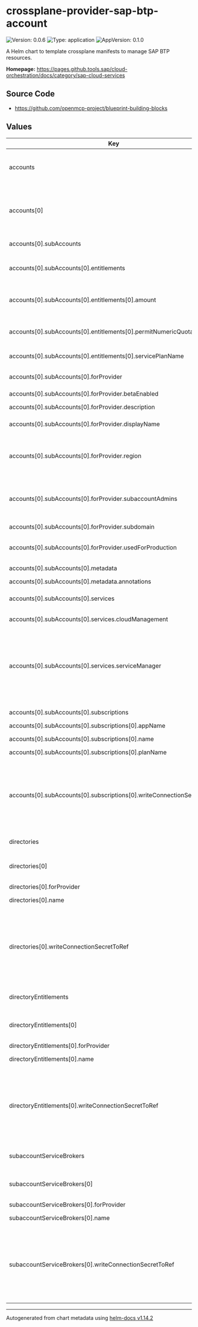 

# crossplane-provider-sap-btp-account

![Version: 0.0.6](https://img.shields.io/badge/Version-0.0.6-informational?style=flat-square) ![Type: application](https://img.shields.io/badge/Type-application-informational?style=flat-square) ![AppVersion: 0.1.0](https://img.shields.io/badge/AppVersion-0.1.0-informational?style=flat-square)

A Helm chart to template crossplane manifests to manage SAP BTP resources.

**Homepage:** <https://pages.github.tools.sap/cloud-orchestration/docs/category/sap-cloud-services>

## Source Code

* <https://github.com/openmcp-project/blueprint-building-blocks>

## Values

| Key | Type | Default | Description |
|-----|------|---------|-------------|
| accounts | list | {} | accounts contains information and configuration about a specifig [BTP Global Account](https://help.sap.com/docs/btp/sap-business-technology-platform/getting-global-account). :exclamation::exclamation: Managing BTP Global Accounts is [NOT possible](https://pages.github.tools.sap/cloud-orchestration/docs/sap-services/btp-services/account-managment/accounts#use-existing-global-account) at the moment :exclamation::exclamation: |
| accounts[0] | object | `{"btpSapCrossplaneProviderConfigRefName":"","subAccounts":[{"entitlements":[{"amount":0,"name":"","permitNumericQuota":false,"serviceName":"","servicePlanName":""}],"forProvider":{"betaEnabled":null,"description":"","displayName":"","region":"","subaccountAdmins":["your.name@sap.com"],"subdomain":"","usedForProduction":"NOT_USED_FOR_PRODUCTION"},"metadata":{"annotations":{"CloudManagement":{"crossplane.io/external-name":"..."},"ServiceManager":{"crossplane.io/external-name":"..."}}},"name":"","services":{"cloudManagement":false,"serviceManager":false},"subscriptions":[{"appName":"","name":"","planName":"","writeConnectionSecretToRef":{"name":"","namespace":""}}]}]}` | btpSapCrossplaneProviderConfigRefName defines crossplane provider configuration reference name (identifier) of a [BTP Global Account](https://help.sap.com/docs/btp/sap-business-technology-platform/getting-global-account)! |
| accounts[0].subAccounts | list | {} | subAccounts contains information and configuration about [BTP Sub-Accounts](https://help.sap.com/docs/btp/sap-business-technology-platform/account-model#loio8d6e3a0fa4ab43e4a421d3ed08128afa). |
| accounts[0].subAccounts[0].entitlements | list | {} | entitlements defines [BTP Entitlements](https://help.sap.com/docs/btp/sap-business-technology-platform/entitlements-and-quotas) for this [BTP Sub-Account](https://help.sap.com/docs/btp/sap-business-technology-platform/account-model#loio8d6e3a0fa4ab43e4a421d3ed08128afa).  Learn more about managing BTP Entitlement with crossplane [here](https://pages.github.tools.sap/cloud-orchestration/docs/sap-services/btp-services/account-managment/entitlements). |
| accounts[0].subAccounts[0].entitlements[0].amount | int | `0` | Used when permitNumericQuota=true. Only set amount for multitenant applications and services that do not permit a numeric quota assignment! |
| accounts[0].subAccounts[0].entitlements[0].permitNumericQuota | bool | `false` | Setting a amount/quota is not supported by multitenant applications and by services that do not permit a numeric quota assignment. |
| accounts[0].subAccounts[0].entitlements[0].servicePlanName | string | `""` | servicePlanName defines Service Plan Name of this [BTP Entitlements](https://help.sap.com/docs/btp/sap-business-technology-platform/entitlements-and-quotas). |
| accounts[0].subAccounts[0].forProvider | object | [] | SubaccountParameters are the configurable fields of a Subaccount. [CRD Browser](https://pages.github.tools.sap/cloud-orchestration/browser/Providers/provider-btp/account.btp.sap.crossplane.io/subaccount/v1alpha1?path=spec-forProvider) |
| accounts[0].subAccounts[0].forProvider.betaEnabled | string | `nil` | enable beta services and applications? |
| accounts[0].subAccounts[0].forProvider.description | string | `""` | description defines the description of the [BTP Sub-Account](https://help.sap.com/docs/btp/sap-business-technology-platform/account-model#loio8d6e3a0fa4ab43e4a421d3ed08128afa). |
| accounts[0].subAccounts[0].forProvider.displayName | string | `""` | defines the display name of the [BTP Sub-Accounts](https://help.sap.com/docs/btp/sap-business-technology-platform/account-model#loio8d6e3a0fa4ab43e4a421d3ed08128afa). |
| accounts[0].subAccounts[0].forProvider.region | string | `""` | [region](https://help.sap.com/docs/btp/sap-business-technology-platform/regions) contains the assigned region of this [BTP Sub-Account](https://help.sap.com/docs/btp/sap-business-technology-platform/account-model#loio8d6e3a0fa4ab43e4a421d3ed08128afa). Each region represents a geographical location (for example, Europe, US East) where applications, data, or services are hosted. Value without "cf-" prefix! e.g. "eu10-canary" |
| accounts[0].subAccounts[0].forProvider.subaccountAdmins | list | `["your.name@sap.com"]` | subaccountAdmins defines a list of Users (identified via Email Adress) with Admin Permission to this [BTP Sub-Account](https://help.sap.com/docs/btp/sap-business-technology-platform/account-model#loio8d6e3a0fa4ab43e4a421d3ed08128afa). Learn more about [BTP User and Member Management](https://help.sap.com/docs/btp/sap-business-technology-platform/user-and-member-management?locale=en-US). |
| accounts[0].subAccounts[0].forProvider.subdomain | string | `""` | This value must be unique across all BTP subaccounts |
| accounts[0].subAccounts[0].forProvider.usedForProduction | string | `"NOT_USED_FOR_PRODUCTION"` | Available options: NOT_USED_FOR_PRODUCTION, USED_FOR_PRODUCTION, UNSET |
| accounts[0].subAccounts[0].metadata | object | [] | *optional* adding custom k8s metadata to manifests |
| accounts[0].subAccounts[0].metadata.annotations | object | [] | *optional* adding custom k8s [annotations](https://kubernetes.io/docs/concepts/overview/working-with-objects/annotations/) |
| accounts[0].subAccounts[0].services | object | [] | contains special [BTP Services](https://help.sap.com/docs/btp/sap-business-technology-platform/solutions-and-services?locale=en-US&q=Subscription#services) (e.g. BTP Service Manager) for this [BTP Sub-Account](https://help.sap.com/docs/btp/sap-business-technology-platform/account-model#loio8d6e3a0fa4ab43e4a421d3ed08128afa). |
| accounts[0].subAccounts[0].services.cloudManagement | bool | `false` | Enable/Disable (true/false) BTP Cloud Management Service. |
| accounts[0].subAccounts[0].services.serviceManager | bool | `false` | Enable/Disable (true/false) BTP Service Manager Subscription.    Please make sure the P/I/D users, used in the Secrets referenced in the `ProviderConfig` are part of your Subaccount's `subaccountAdmins``.    Note: updating subaccountAdmins on an existing Subaccount is not yet supported by the provider. We are aware of this issue (see [feature request](https://github.tools.sap/cloud-orchestration/crossplane-provider-btp-account/issues/284)). |
| accounts[0].subAccounts[0].subscriptions | list | {} | Define Subscriptions for this [BTP Sub-Account](https://help.sap.com/docs/btp/sap-business-technology-platform/account-model#loio8d6e3a0fa4ab43e4a421d3ed08128afa) to subscribe to [BTP Services](https://help.sap.com/docs/btp/sap-business-technology-platform/solutions-and-services?locale=en-US&q=Subscription#services). |
| accounts[0].subAccounts[0].subscriptions[0].appName | string | `""` | AppName of the app to subscribe to |
| accounts[0].subAccounts[0].subscriptions[0].name | string | `""` | Name of the Subscription resource - [CRD Browser](https://pages.github.tools.sap/cloud-orchestration/browser/Providers/provider-btp/account.btp.sap.crossplane.io/subscription/v1alpha1). |
| accounts[0].subAccounts[0].subscriptions[0].planName | string | `""` | PlanName to subscribe to  |
| accounts[0].subAccounts[0].subscriptions[0].writeConnectionSecretToRef | object | [] | *optional* - When a Crossplane Provider creates a managed resource it may generate resource-specific details, like usernames, passwords or connection details like an IP address.   Crossplane stores these details in a Kubernetes Secret object specified by the `writeConnectionSecretToRef` values. Learn more about Crossplane concept [Managed Resources Fields](https://docs.crossplane.io/latest/concepts/managed-resources/#writeconnectionsecrettoref)! |
| directories | list | object | `directories[].` orchestrate [`kind: Directory`](https://pages.github.tools.sap/cloud-orchestration/browser/Providers/provider-btp/account.btp.sap.crossplane.io/directory) of [BTP Accounts](https://pages.github.tools.sap/cloud-orchestration/docs/category/account-management). |
| directories[0] | object | `{"btpSapCrossplaneProviderConfigRefName":"","forProvider":[],"name":"","writeConnectionSecretToRef":[]}` | btpSapCrossplaneProviderConfigRefName defines crossplane provider configuration reference name (identifier) of a [BTP Global Account](https://help.sap.com/docs/btp/sap-business-technology-platform/getting-global-account)! |
| directories[0].forProvider | list | `[]` | [forProvider](https://pages.github.tools.sap/cloud-orchestration/browser/Providers/provider-btp/account.btp.sap.crossplane.io/directory) CRD |
| directories[0].name | string | - | Name of the Directory resource - [CRD Browser](https://pages.github.tools.sap/cloud-orchestration/browser/Providers/provider-btp/account.btp.sap.crossplane.io/directory). |
| directories[0].writeConnectionSecretToRef | list | `[]` | *optional* - When a Crossplane Provider creates a managed resource it may generate resource-specific details, like usernames, passwords or connection details like an IP address.   Crossplane stores these details in a Kubernetes Secret object specified by the `writeConnectionSecretToRef` values. Learn more about Crossplane concept [Managed Resources Fields](https://docs.crossplane.io/latest/concepts/managed-resources/#writeconnectionsecrettoref)! |
| directoryEntitlements | list | object | `directoryEntitlements[].` orchestrate [`kind: DirectoryEntitlement`](https://pages.github.tools.sap/cloud-orchestration/browser/Providers/provider-btp/account.btp.sap.crossplane.io/directoryentitlement/v1alpha1) of [BTP Accounts](https://pages.github.tools.sap/cloud-orchestration/docs/category/account-management). |
| directoryEntitlements[0] | object | `{"btpSapCrossplaneProviderConfigRefName":"","forProvider":[],"name":"","writeConnectionSecretToRef":[]}` | btpSapCrossplaneProviderConfigRefName defines crossplane provider configuration reference name (identifier) of a [BTP Global Account](https://help.sap.com/docs/btp/sap-business-technology-platform/getting-global-account)! |
| directoryEntitlements[0].forProvider | list | `[]` | [forProvider](https://pages.github.tools.sap/cloud-orchestration/browser/Providers/provider-btp/account.btp.sap.crossplane.io/directoryentitlement/v1alpha1) CRD |
| directoryEntitlements[0].name | string | - | Name of the DirectoryEntitlement resource - [CRD Browser](https://pages.github.tools.sap/cloud-orchestration/browser/Providers/provider-btp/account.btp.sap.crossplane.io/directoryentitlement/v1alpha1?path=metadata). |
| directoryEntitlements[0].writeConnectionSecretToRef | list | `[]` | *optional* - When a Crossplane Provider creates a managed resource it may generate resource-specific details, like usernames, passwords or connection details like an IP address.   Crossplane stores these details in a Kubernetes Secret object specified by the `writeConnectionSecretToRef` values. Learn more about Crossplane concept [Managed Resources Fields](https://docs.crossplane.io/latest/concepts/managed-resources/#writeconnectionsecrettoref)! |
| subaccountServiceBrokers | list | object | `subaccountServiceBrokers[].` orchestrate [`kind: SubaccountServiceBroker`](https://pages.github.tools.sap/cloud-orchestration/browser/Providers/provider-btp/account.btp.sap.crossplane.io/subaccountservicebroker/) of [BTP Accounts](https://pages.github.tools.sap/cloud-orchestration/docs/category/account-management). |
| subaccountServiceBrokers[0] | object | `{"btpSapCrossplaneProviderConfigRefName":"","forProvider":[],"name":"","writeConnectionSecretToRef":[]}` | btpSapCrossplaneProviderConfigRefName defines crossplane provider configuration reference name (identifier) of a [BTP Global Account](https://help.sap.com/docs/btp/sap-business-technology-platform/getting-global-account)! |
| subaccountServiceBrokers[0].forProvider | list | `[]` | [forProvider](https://pages.github.tools.sap/cloud-orchestration/browser/Providers/provider-btp/account.btp.sap.crossplane.io/subaccountservicebroker/) CRD |
| subaccountServiceBrokers[0].name | string | - | Name of the SubaccountServiceBroker resource - [CRD Browser](https://pages.github.tools.sap/cloud-orchestration/browser/Providers/provider-btp/account.btp.sap.crossplane.io/subaccountservicebroker/). |
| subaccountServiceBrokers[0].writeConnectionSecretToRef | list | `[]` | *optional* - When a Crossplane Provider creates a managed resource it may generate resource-specific details, like usernames, passwords or connection details like an IP address.   Crossplane stores these details in a Kubernetes Secret object specified by the `writeConnectionSecretToRef` values. Learn more about Crossplane concept [Managed Resources Fields](https://docs.crossplane.io/latest/concepts/managed-resources/#writeconnectionsecrettoref)! |

----------------------------------------------
Autogenerated from chart metadata using [helm-docs v1.14.2](https://github.com/norwoodj/helm-docs/releases/v1.14.2)
